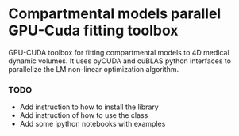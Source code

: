 # Compartmental models parallel GPU-Cuda fitting toolbox

GPU-CUDA toolbox for fitting compartmental models to 4D medical dynamic volumes.
It uses pyCUDA and cuBLAS python interfaces to parallelize the LM non-linear optimization algorithm.

### TODO
- Add instruction to how to install the library
- Add instruction of how to use the class
- Add some ipython notebooks with examples

